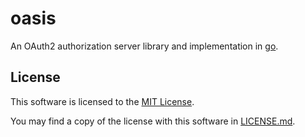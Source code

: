 # oasis

An OAuth2 authorization server library and implementation in [go](https://golang.org).

## License

This software is licensed to the [MIT License](https://opensource.org/licenses/MIT).

You may find a copy of the license with this software in [LICENSE.md](LICENSE.md).
